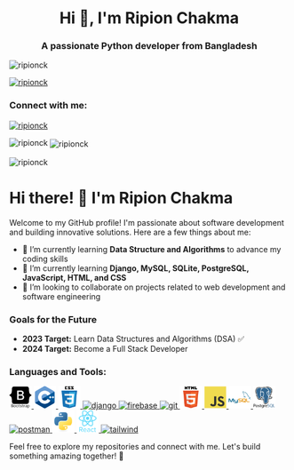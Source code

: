<h1 align="center">Hi 👋, I'm Ripion Chakma</h1>
<h3 align="center">A passionate Python developer from Bangladesh</h3>

<p align="left"> <img src="https://komarev.com/ghpvc/?username=ripionck&label=Profile%20views&color=0e75b6&style=flat" alt="ripionck" /> </p>

<p align="left"> <a href="https://github.com/ryo-ma/github-profile-trophy"><img src="https://github-profile-trophy.vercel.app/?username=ripionck" alt="ripionck" /></a> </p>

<h3 align="left">Connect with me:</h3>
<p align="left">
<a href="https://linkedin.com/in/ripionck" target="blank"><img align="center" src="https://raw.githubusercontent.com/rahuldkjain/github-profile-readme-generator/master/src/images/icons/Social/linked-in-alt.svg" alt="ripionck" height="30" width="40" /></a>
</p>


<p><img align="left" src="https://github-readme-stats.vercel.app/api/top-langs?username=ripionck&show_icons=true&locale=en&layout=compact" alt="ripionck" /></p>

<p>&nbsp;<img align="center" src="https://github-readme-stats.vercel.app/api?username=ripionck&show_icons=true&locale=en" alt="ripionck" /></p>

<p><img align="center" src="https://github-readme-streak-stats.herokuapp.com/?user=ripionck&" alt="ripionck" /></p>


# Hi there! 👋 I'm Ripion Chakma

Welcome to my GitHub profile! I'm passionate about software development and building innovative solutions. Here are a few things about me:

- 🔭 I’m currently learning **Data Structure and Algorithms** to advance my coding skills
- 🌱 I’m currently learning **Django, MySQL, SQLite, PostgreSQL, JavaScript, HTML, and CSS**
- 👯 I’m looking to collaborate on projects related to web development and software engineering

### Goals for the Future

- **2023 Target:** Learn Data Structures and Algorithms (DSA) ✅
- **2024 Target:** Become a Full Stack Developer

<h3 align="left">Languages and Tools:</h3>
<p align="left"> <a href="https://getbootstrap.com" target="_blank" rel="noreferrer"> <img src="https://raw.githubusercontent.com/devicons/devicon/master/icons/bootstrap/bootstrap-plain-wordmark.svg" alt="bootstrap" width="40" height="40"/> </a> <a href="https://www.w3schools.com/cpp/" target="_blank" rel="noreferrer"> <img src="https://raw.githubusercontent.com/devicons/devicon/master/icons/cplusplus/cplusplus-original.svg" alt="cplusplus" width="40" height="40"/> </a> <a href="https://www.w3schools.com/css/" target="_blank" rel="noreferrer"> <img src="https://raw.githubusercontent.com/devicons/devicon/master/icons/css3/css3-original-wordmark.svg" alt="css3" width="40" height="40"/> </a> <a href="https://www.djangoproject.com/" target="_blank" rel="noreferrer"> <img src="https://cdn.worldvectorlogo.com/logos/django.svg" alt="django" width="40" height="40"/> </a> <a href="https://firebase.google.com/" target="_blank" rel="noreferrer"> <img src="https://www.vectorlogo.zone/logos/firebase/firebase-icon.svg" alt="firebase" width="40" height="40"/> </a> <a href="https://git-scm.com/" target="_blank" rel="noreferrer"> <img src="https://www.vectorlogo.zone/logos/git-scm/git-scm-icon.svg" alt="git" width="40" height="40"/> </a> <a href="https://www.w3.org/html/" target="_blank" rel="noreferrer"> <img src="https://raw.githubusercontent.com/devicons/devicon/master/icons/html5/html5-original-wordmark.svg" alt="html5" width="40" height="40"/> </a> <a href="https://developer.mozilla.org/en-US/docs/Web/JavaScript" target="_blank" rel="noreferrer"> <img src="https://raw.githubusercontent.com/devicons/devicon/master/icons/javascript/javascript-original.svg" alt="javascript" width="40" height="40"/> </a> <a href="https://www.mysql.com/" target="_blank" rel="noreferrer"> <img src="https://raw.githubusercontent.com/devicons/devicon/master/icons/mysql/mysql-original-wordmark.svg" alt="mysql" width="40" height="40"/> </a> <a href="https://www.postgresql.org" target="_blank" rel="noreferrer"> <img src="https://raw.githubusercontent.com/devicons/devicon/master/icons/postgresql/postgresql-original-wordmark.svg" alt="postgresql" width="40" height="40"/> </a> <a href="https://postman.com" target="_blank" rel="noreferrer"> <img src="https://www.vectorlogo.zone/logos/getpostman/getpostman-icon.svg" alt="postman" width="40" height="40"/> </a> <a href="https://www.python.org" target="_blank" rel="noreferrer"> <img src="https://raw.githubusercontent.com/devicons/devicon/master/icons/python/python-original.svg" alt="python" width="40" height="40"/> </a> <a href="https://reactjs.org/" target="_blank" rel="noreferrer"> <img src="https://raw.githubusercontent.com/devicons/devicon/master/icons/react/react-original-wordmark.svg" alt="react" width="40" height="40"/> </a> <a href="https://tailwindcss.com/" target="_blank" rel="noreferrer"> <img src="https://www.vectorlogo.zone/logos/tailwindcss/tailwindcss-icon.svg" alt="tailwind" width="40" height="40"/> </a> </p>

Feel free to explore my repositories and connect with me. Let's build something amazing together! 🚀
